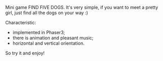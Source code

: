 Mini game FIND FIVE DOGS.
It's very simple, if you want to meet a pretty girl, just find all the dogs on your way :)

Сharacteristic:
- implemented in Phaser3;
- there is animation and pleasant music;
- horizontal and vertical orientation.

So try it and enjoy!